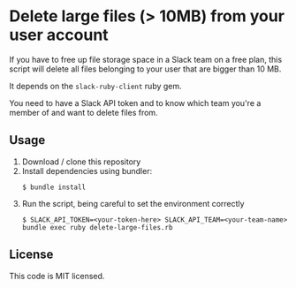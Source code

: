 # Delete large files (> 10MB) from your user account

If you have to free up file storage space in a Slack team on a free plan, this
script will delete all files belonging to your user that are bigger than 10 MB.

It depends on the `slack-ruby-client` ruby gem.

You need to have a Slack API token and to know which team you're a member of
and want to delete files from.

## Usage

1. Download / clone this repository
2. Install dependencies using bundler:
    ```
    $ bundle install
    ```
2. Run the script, being careful to set the environment correctly
    ```
    $ SLACK_API_TOKEN=<your-token-here> SLACK_API_TEAM=<your-team-name> bundle exec ruby delete-large-files.rb
    ```

## License

This code is MIT licensed.
